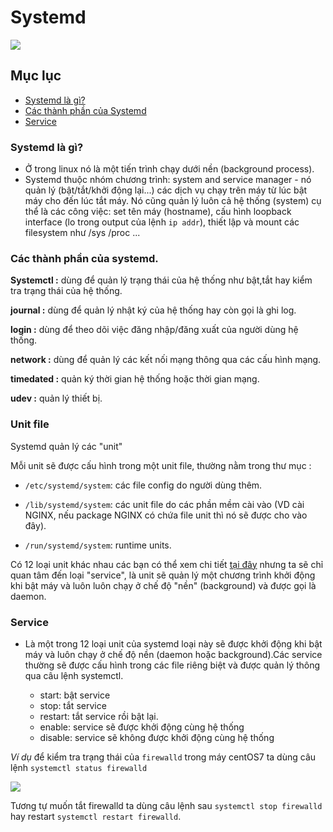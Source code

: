 <a name=" Systemd">

# Systemd

<img src="https://imgur.com/HBt9vW7.jpg">

## Mục lục

- [Systemd là gì?](#khainiem)
- [Các thành phần của Systemd](#thanhphan)
- [Service](#service)

<a name ="khainiem"></a>

### Systemd là gì?

* Ở trong linux nó là một tiến trình chạy dưới nền (background process).
* Systemd thuộc nhóm chương trình: system and service manager - nó quản lý (bật/tắt/khởi động lại...) các dịch vụ chạy trên máy từ lúc bật máy cho đến lúc tắt máy. Nó cũng quản lý luôn cả hệ thống (system) cụ thể là các công việc: set tên máy (hostname), cấu hình loopback interface (lo trong output của lệnh `ip addr`), thiết lập và mount các filesystem như /sys /proc ...

<a name="thanhphan"></a>

### Các thành phần của systemd.

**Systemctl :** dùng để quản lý trạng thái của hệ thống như bật,tắt hay kiểm tra trạng thái của hệ thống.

**journal :** dùng để quản lý nhật ký của hệ thống hay còn gọi là ghi log.

**login :** dùng để theo dõi việc đăng nhập/đăng xuất của người dùng hệ thống.

**network :** dùng để quản lý các kết nối mạng thông qua các cấu hình mạng.

**timedated :** quản ký thời gian hệ thống hoặc thời gian mạng.

**udev :** quản lý thiết bị.

<a name ="unitfile"></a>

### Unit file

Systemd quản lý các "unit"

Mỗi unit sẽ được cấu hình trong một unit file, thường nằm trong thư mục :

* `/etc/systemd/system`: các file config do người dùng thêm.

* `/lib/systemd/system`: các unit file do các phần mềm cài vào (VD cài NGINX, nếu package NGINX có chứa file unit thì nó sẽ được cho vào đây).

* `/run/systemd/system`: runtime units.

Có 12 loại unit khác nhau các bạn có thể xem chi tiết [tại đây](https://viblo.asia/p/tim-hieu-va-van-dung-systemd-de-quan-ly-he-thong-linux-phan-co-ban-WAyK8kN65xX)
 nhưng ta sẽ chỉ quan tâm đến loại "service", là unit sẽ quản lý một chương trình khởi động khi bật máy và luôn luôn chạy ở chế độ "nền" (background) và được gọi là daemon.

<a name="service"></a>

### Service 

* Là một trong 12 loại unit của systemd loại này sẽ được khởi động khi bật máy và luôn chạy ở chế độ nền (daemon hoặc background).Các service thường sẽ được cấu hình trong các file riêng biệt và được quản lý thông qua câu lệnh systemctl.

    * start: bật service
    * stop: tắt service
    * restart: tắt service rồi bật lại.
    * enable: service sẽ được khởi động cùng hệ thống
    * disable: service sẽ không được khởi động cùng hệ thống

*Ví dụ* để kiểm tra trạng thái của `firewalld` trong  máy centOS7 ta dùng câu lệnh `systemctl status firewalld`

![](../../images/systemd/Screenshot_1.png)

Tương tự muốn tắt firewalld ta dùng câu lệnh sau `systemctl stop firewalld`
hay restart `systemctl restart firewalld`.
